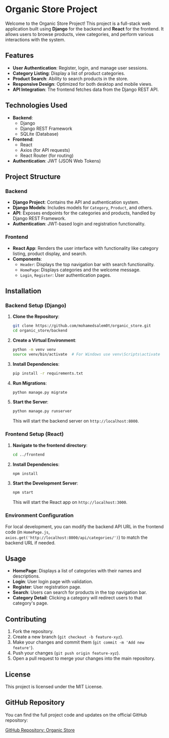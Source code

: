 # Organic Store Project

Welcome to the Organic Store Project! This project is a full-stack web application built using **Django** for the backend and **React** for the frontend. It allows users to browse products, view categories, and perform various interactions with the system.

## Features

- **User Authentication**: Register, login, and manage user sessions.
- **Category Listing**: Display a list of product categories.
- **Product Search**: Ability to search products in the store.
- **Responsive Design**: Optimized for both desktop and mobile views.
- **API Integration**: The frontend fetches data from the Django REST API.

## Technologies Used

- **Backend**: 
  - Django
  - Django REST Framework
  - SQLite (Database)
- **Frontend**: 
  - React
  - Axios (for API requests)
  - React Router (for routing)
- **Authentication**: JWT (JSON Web Tokens)

## Project Structure

### Backend

- **Django Project**: Contains the API and authentication system.
- **Django Models**: Includes models for `Category`, `Product`, and others.
- **API**: Exposes endpoints for the categories and products, handled by Django REST Framework.
- **Authentication**: JWT-based login and registration functionality.

### Frontend

- **React App**: Renders the user interface with functionality like category listing, product display, and search.
- **Components**:
  - `Header`: Displays the top navigation bar with search functionality.
  - `HomePage`: Displays categories and the welcome message.
  - `Login`, `Register`: User authentication pages.

## Installation

### Backend Setup (Django)

1. **Clone the Repository**:
    ```bash
    git clone https://github.com/mohamedsalem0t/organic_store.git
    cd organic_store/backend
    ```

2. **Create a Virtual Environment**:
    ```bash
    python -m venv venv
    source venv/bin/activate  # For Windows use venv\Scripts\activate
    ```

3. **Install Dependencies**:
    ```bash
    pip install -r requirements.txt
    ```

4. **Run Migrations**:
    ```bash
    python manage.py migrate
    ```

5. **Start the Server**:
    ```bash
    python manage.py runserver
    ```
    This will start the backend server on `http://localhost:8000`.

### Frontend Setup (React)

1. **Navigate to the frontend directory**:
    ```bash
    cd ../frontend
    ```

2. **Install Dependencies**:
    ```bash
    npm install
    ```

3. **Start the Development Server**:
    ```bash
    npm start
    ```

    This will start the React app on `http://localhost:3000`.

### Environment Configuration

For local development, you can modify the backend API URL in the frontend code (in `HomePage.js`, `axios.get('http://localhost:8000/api/categories/')`) to match the backend URL if needed.

## Usage

- **HomePage**: Displays a list of categories with their names and descriptions.
- **Login**: User login page with validation.
- **Register**: User registration page.
- **Search**: Users can search for products in the top navigation bar.
- **Category Detail**: Clicking a category will redirect users to that category's page.

## Contributing

1. Fork the repository.
2. Create a new branch (`git checkout -b feature-xyz`).
3. Make your changes and commit them (`git commit -m 'Add new feature'`).
4. Push your changes (`git push origin feature-xyz`).
5. Open a pull request to merge your changes into the main repository.

## License

This project is licensed under the MIT License.

## GitHub Repository

You can find the full project code and updates on the official GitHub repository:

[GitHub Repository: Organic Store](https://github.com/mohamedsalem0t/organic_store)
